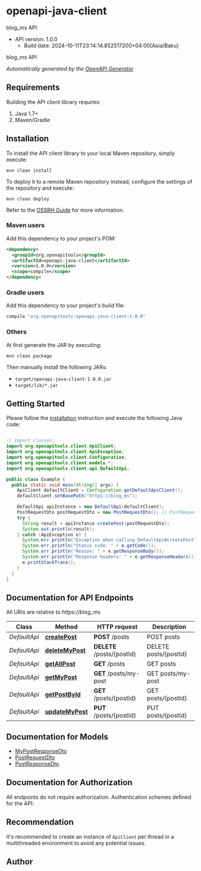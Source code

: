 # openapi-java-client

blog_ms API
- API version: 1.0.0
  - Build date: 2024-10-11T23:14:14.852517200+04:00[Asia/Baku]

blog_ms API


*Automatically generated by the [OpenAPI Generator](https://openapi-generator.tech)*


## Requirements

Building the API client library requires:
1. Java 1.7+
2. Maven/Gradle

## Installation

To install the API client library to your local Maven repository, simply execute:

```shell
mvn clean install
```

To deploy it to a remote Maven repository instead, configure the settings of the repository and execute:

```shell
mvn clean deploy
```

Refer to the [OSSRH Guide](http://central.sonatype.org/pages/ossrh-guide.html) for more information.

### Maven users

Add this dependency to your project's POM:

```xml
<dependency>
  <groupId>org.openapitools</groupId>
  <artifactId>openapi-java-client</artifactId>
  <version>1.0.0</version>
  <scope>compile</scope>
</dependency>
```

### Gradle users

Add this dependency to your project's build file:

```groovy
compile "org.openapitools:openapi-java-client:1.0.0"
```

### Others

At first generate the JAR by executing:

```shell
mvn clean package
```

Then manually install the following JARs:

* `target/openapi-java-client-1.0.0.jar`
* `target/lib/*.jar`

## Getting Started

Please follow the [installation](#installation) instruction and execute the following Java code:

```java

// Import classes:
import org.openapitools.client.ApiClient;
import org.openapitools.client.ApiException;
import org.openapitools.client.Configuration;
import org.openapitools.client.models.*;
import org.openapitools.client.api.DefaultApi;

public class Example {
  public static void main(String[] args) {
    ApiClient defaultClient = Configuration.getDefaultApiClient();
    defaultClient.setBasePath("https://blog_ms");

    DefaultApi apiInstance = new DefaultApi(defaultClient);
    PostRequestDto postRequestDto = new PostRequestDto(); // PostRequestDto | 
    try {
      String result = apiInstance.createPost(postRequestDto);
      System.out.println(result);
    } catch (ApiException e) {
      System.err.println("Exception when calling DefaultApi#createPost");
      System.err.println("Status code: " + e.getCode());
      System.err.println("Reason: " + e.getResponseBody());
      System.err.println("Response headers: " + e.getResponseHeaders());
      e.printStackTrace();
    }
  }
}

```

## Documentation for API Endpoints

All URIs are relative to *https://blog_ms*

Class | Method | HTTP request | Description
------------ | ------------- | ------------- | -------------
*DefaultApi* | [**createPost**](docs/DefaultApi.md#createPost) | **POST** /posts | POST posts
*DefaultApi* | [**deleteMyPost**](docs/DefaultApi.md#deleteMyPost) | **DELETE** /posts/{postId} | DELETE posts/{postId}
*DefaultApi* | [**getAllPost**](docs/DefaultApi.md#getAllPost) | **GET** /posts | GET posts
*DefaultApi* | [**getMyPost**](docs/DefaultApi.md#getMyPost) | **GET** /posts/my-post | GET posts/my-post
*DefaultApi* | [**getPostById**](docs/DefaultApi.md#getPostById) | **GET** /posts/{postId} | GET posts/{postId}
*DefaultApi* | [**updateMyPost**](docs/DefaultApi.md#updateMyPost) | **PUT** /posts/{postId} | PUT posts/{postId}


## Documentation for Models

 - [MyPostResponseDto](docs/MyPostResponseDto.md)
 - [PostRequestDto](docs/PostRequestDto.md)
 - [PostResponseDto](docs/PostResponseDto.md)


## Documentation for Authorization

All endpoints do not require authorization.
Authentication schemes defined for the API:

## Recommendation

It's recommended to create an instance of `ApiClient` per thread in a multithreaded environment to avoid any potential issues.

## Author



